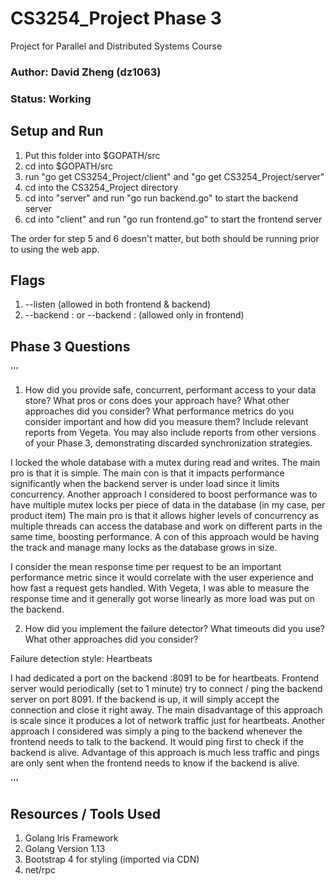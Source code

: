 # CS3254_Project Phase 3
Project for Parallel and Distributed Systems Course

### Author: David Zheng (dz1063)

### Status: Working

## Setup and Run
1. Put this folder into $GOPATH/src
2. cd into $GOPATH/src
3. run "go get CS3254_Project/client" and "go get CS3254_Project/server"
4. cd into the CS3254_Project directory
5. cd into "server" and run "go run backend.go" to start the backend server
6. cd into "client" and run "go run frontend.go" to start the frontend server

The order for step 5 and 6 doesn't matter, but both should be running prior to using the web app.

## Flags
1. --listen <port> (allowed in both frontend & backend)
2. --backend <ip>:<port> or --backend :<port> (allowed only in frontend)

## Phase 3 Questions
'''
1. How did you provide safe, concurrent, performant access to your data store? What pros or cons
does your approach have? What other approaches did you consider?
What performance metrics do you consider important and how did you measure them? Include
relevant reports from Vegeta. You may also include reports from other versions of your Phase 3,
demonstrating discarded synchronization strategies.

I locked the whole database with a mutex during read and writes. 
The main pro is that it is simple. The main con is that it impacts performance significantly when the backend server is under load since it limits concurrency.
Another approach I considered to boost performance was to have multiple mutex locks per piece of data in the database (in my case, per product item)
The main pro is that it allows higher levels of concurrency as multiple threads can access the database and work on different parts in the same time, boosting performance. A con of this approach would be having the track and manage many locks as the database grows in size.

I consider the mean response time per request to be an important performance metric since it would correlate with the user experience and how fast a request gets handled. With Vegeta, I was able to measure the response time and it generally got worse linearly as more load was put on the backend.


2. How did you implement the failure detector? What timeouts did you use? What other approaches
did you consider?

Failure detection style: Heartbeats

I had dedicated a port on the backend :8091 to be for heartbeats. Frontend server would periodically (set to 1 minute)
try to connect / ping the backend server on port 8091. If the backend is up, it will simply accept the connection and close it right away.
The main disadvantage of this approach is scale since it produces a lot of network traffic just for heartbeats.
Another approach I considered was simply a ping to the backend whenever the frontend needs to talk to the backend. It would ping first to check if the backend
is alive. Advantage of this approach is much less traffic and pings are only sent when the frontend needs to know if the backend is alive.

'''

## Resources / Tools Used
1. Golang Iris Framework
2. Golang Version 1.13
3. Bootstrap 4 for styling (imported via CDN)
4. net/rpc